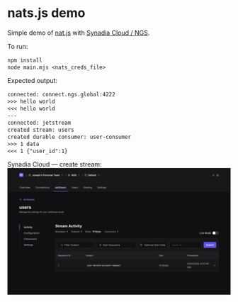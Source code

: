 # nats.js demo

Simple demo of [nat.js](https://github.com/nats-io/nats.js/) with [Synadia Cloud / NGS](https://docs.synadia.com/cloud/faq).

To run:
```shell
npm install
node main.mjs <nats_creds_file>
```

Expected output:
```
connected: connect.ngs.global:4222
>>> hello world
<<< hello world
---
connected: jetstream
created stream: users
created durable consumer: user-consumer
>>> 1 data
<<< 1 {"user_id":1}
```

Synadia Cloud — create stream:
![Synadia Cloud stream screenshot](./static/cloud.png)
